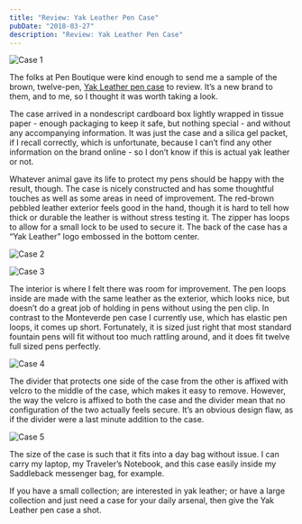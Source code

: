 ```yaml
---
title: "Review: Yak Leather Pen Case"
pubDate: "2018-03-27"
description: "Review: Yak Leather Pen Case"
---
```


![Case 1](case1.jpg)

The folks at Pen Boutique were kind enough to send me a sample of the brown, twelve-pen, [Yak Leather pen case](https://www.penboutique.com/products/yak-leather-premium-leather-24-pen-case-brown) to review. It’s a new brand to them, and to me, so I thought it was worth taking a look.

The case arrived in a nondescript cardboard box lightly wrapped in tissue paper - enough packaging to keep it safe, but nothing special - and without any accompanying information. It was just the case and a silica gel packet, if I recall correctly, which is unfortunate, because I can’t find any other information on the brand online - so I don’t know if this is actual yak leather or not.

Whatever animal gave its life to protect my pens should be happy with the result, though. The case is nicely constructed and has some thoughtful touches as well as some areas in need of improvement. The red-brown pebbled leather exterior feels good in the hand, though it is hard to tell how thick or durable the leather is without stress testing it. The zipper has loops to allow for a small lock to be used to secure it. The back of the case has a “Yak Leather” logo embossed in the bottom center.

![Case 2](case2.jpg)

![Case 3](case3.jpg)

The interior is where I felt there was room for improvement. The pen loops inside are made with the same leather as the exterior, which looks nice, but doesn’t do a great job of holding in pens without using the pen clip. In contrast to the Monteverde pen case I currently use, which has elastic pen loops, it comes up short. Fortunately, it is sized just right that most standard fountain pens will fit without too much rattling around, and it does fit twelve full sized pens perfectly.

![Case 4](case4.jpg)

The divider that protects one side of the case from the other is affixed with velcro to the middle of the case, which makes it easy to remove. However, the way the velcro is affixed to both the case and the divider mean that no configuration of the two actually feels secure. It’s an obvious design flaw, as if the divider were a last minute addition to the case.

![Case 5](case5.jpg)

The size of the case is such that it fits into a day bag without issue. I can carry my laptop, my Traveler’s Notebook, and this case easily inside my Saddleback messenger bag, for example.

If you have a small collection; are interested in yak leather; or have a large collection and just need a case for your daily arsenal, then give the Yak Leather pen case a shot.
